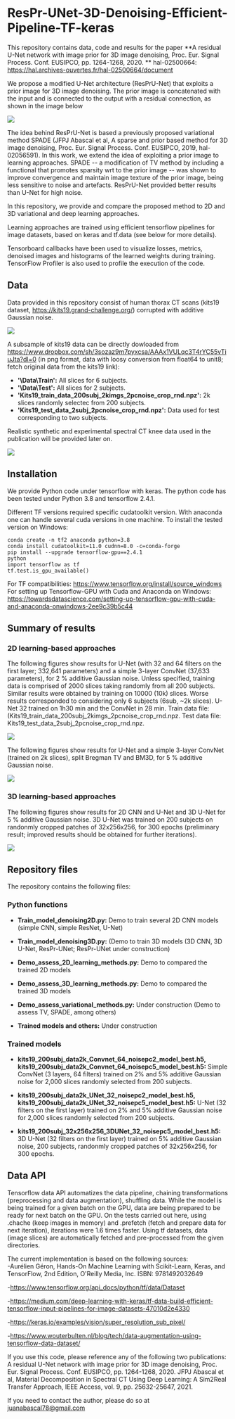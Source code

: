 # ResPr-UNet-3D-Denoising-Efficient-Pipeline-TF-keras
This repository contains data, code and results for the paper **A residual U-Net network with image prior for 3D image denoising, Proc. Eur. Signal Process. Conf. EUSIPCO, pp. 1264-1268, 2020. ** hal-02500664: https://hal.archives-ouvertes.fr/hal-02500664/document

We propose a modified U-Net architecture (ResPrU-Net) that exploits a prior image for 3D image denoising. The prior image is concatenated with the input and is connected to the output with a residual connection, as shown in the image below

![](https://github.com/jabascal/ResPr-UNet-3D-Denoising-Efficient-Pipeline-TF-keras/blob/main/figures/ResPrUNet_sketch.jpg)

The idea behind ResPrU-Net is based a previously proposed variational method SPADE (JFPJ Abascal et al, A sparse and prior based method for 3D image denoising, Proc. Eur. Signal Process. Conf. EUSIPCO, 2019, hal-02056591). In this work, we extend the idea of exploiting a prior image to learning approaches. SPADE -- a modification of TV method by including a functional that promotes sparsity wrt to the prior image -- 
was shown to improve convergence and maintain image texture of the prior image, being less sensitive to noise and artefacts. ResPrU-Net provided better results than U-Net for high noise. 

In this repository, we provide and compare the proposed method to 2D and 3D variational and deep learning approaches. 

Learning approaches are trained using efficient tensorflow pipelines for image datasets, based on keras and tf.data (see below for more details). 

Tensorboard callbacks have been used to visualize losses, metrics, denoised images and histograms of the learned weights during training. TensorFlow Profiler is also used to profile the execution of the code. 

## Data 
Data provided in this repository consist of human thorax CT scans 
(kits19 dataset, https://kits19.grand-challenge.org/) 
corrupted with additive Gaussian noise. 

![](https://github.com/jabascal/ResPr-UNet-3D-Denoising-Efficient-Pipeline-TF-keras/blob/main/figures/kit19_example.jpg) 

A subsample of kits19 data can be directly dowloaded from https://www.dropbox.com/sh/3sozaz9m7pyxcsa/AAAx1VULqc3T4rYC55vTiuJta?dl=0 (in png format, data with loosy conversion from float64 to unit8; fetch original data from the kits19 link): 
- **'\Data\Train\':** All slices for 6 subjects.  
- **'\Data\Test':** All slices for 2 subjects. 
- **'Kits19_train_data_200subj_2kimgs_2pcnoise_crop_rnd.npz\':** 2k slices randomly selectec from 200 subjects. 
- **'Kits19_test_data_2subj_2pcnoise_crop_rnd.npz\':** Data used for test corresponding to two subjects. 

Realistic synthetic and experimental spectral CT knee data used in the publication will be provided later on.  

![](https://github.com/jabascal/ResPr-UNet-3D-Denoising-Efficient-Pipeline-TF-keras/blob/main/figures/knee_example.jpg)

## Installation
We provide Python code under tensorflow with keras. The python code has been tested  under Python 3.8 and tensorflow 2.4.1.  

Different TF versions required specific cudatoolkit version. With anaconda one can handle several cuda versions in one machine. To install the tested version on Windows:  
   
```
conda create -n tf2 anaconda python=3.8 
conda install cudatoolkit=11.0 cudnn=8.0 -c=conda-forge
pip install --upgrade tensorflow-gpu==2.4.1 
python
import tensorflow as tf 
tf.test.is_gpu_available()
```

For TF compatibilities: https://www.tensorflow.org/install/source_windows 
For setting up Tensorflow-GPU with Cuda and Anaconda on Windows: 
https://towardsdatascience.com/setting-up-tensorflow-gpu-with-cuda-and-anaconda-onwindows-2ee9c39b5c44

## Summary of results ##

### 2D learning-based approaches ###

The following figures show results for U-Net (with 32 and 64 filters on the first layer; 332,641 parameters) and a simple 3-layer ConvNet (37,633 parameters), for 2 % additive Gaussian noise. Unless specified, training data is comprised of 2000 slices taking randomly from all 200 subjects. Similar results were obtained by training on 10000 (10k) slices. Worse results corresponded to considering only 6 subjects (6sub, ~2k slices). U-Net 32 trained on 1h30 min and the ConvNet in 28 min. 
Train data file: (Kits19_train_data_200subj_2kimgs_2pcnoise_crop_rnd.npz. Test data file: Kits19_test_data_2subj_2pcnoise_crop_rnd.npz.  

![](https://github.com/jabascal/ResPr-UNet-3D-Denoising-Efficient-Pipeline-TF-keras/blob/main/figures/kits19_UNet_ConvNet_comp_zoom_test_ex3_sm.png) 

The following figures show results for U-Net and a simple 3-layer ConvNet (trained on 2k slices), split Bregman TV and BM3D, for 5 % additive Gaussian noise. 

![](https://github.com/jabascal/ResPr-UNet-3D-Denoising-Efficient-Pipeline-TF-keras/blob/main/figures/kits19_5pcnoise_TV_BM3D_CNN_Unet.png) 

### 3D learning-based approaches ###

The following figures show results for 2D CNN and U-Net and 3D U-Net for 5 % additive Gaussian noise. 3D U-Net was trained on 200 subjects on randonmly cropped patches of 32x256x256, for 300 epochs (preliminary result; improved results should be obtained for further iterations).   

![](https://github.com/jabascal/ResPr-UNet-3D-Denoising-Efficient-Pipeline-TF-keras/blob/main/figures/kits19_5pcnoise3D_256x_3D_vs_2D_UNet_CNN_ex0.png) 

##  Repository files ##

The repository contains the following files:

### Python functions ###

- **Train_model_denoising2D.py:** Demo to train several 2D CNN models (simple CNN, simple ResNet, U-Net) 

- **Train_model_denoising3D.py:** (Demo to train 3D models (3D CNN, 3D U-Net, ResPr-UNet; ResPr-UNet under construction)

- **Demo_assess_2D_learning_methods.py:** Demo to compared the trained 2D models 

- **Demo_assess_3D_learning_methods.py:** Demo to compared the trained 3D models 

- **Demo_assess_variational_methods.py:** Under construction (Demo to assess TV, SPADE, among others)

- **Trained models and others:** Under construction 

### Trained models ###
- **kits19_200subj_data2k_Convnet_64_noisepc2_model_best.h5, kits19_200subj_data2k_Convnet_64_noisepc5_model_best.h5:** Simple ConvNet (3 layers, 64 filters) trained on 2% and 5% additive Gaussian noise for 2,000 slices randomly selected from 200 subjects. 

- **kits19_200subj_data2k_UNet_32_noisepc2_model_best.h5, kits19_200subj_data2k_UNet_32_noisepc5_model_best.h5:** U-Net (32 filters on the first layer) trained on 2% and 5% additive Gaussian noise for 2,000 slices randomly selected from 200 subjects. 

- **kits19_200subj_32x256x256_3DUNet_32_noisepc5_model_best.h5:** 3D U-Net (32 filters on the first layer) trained on 5% additive Gaussian noise, 200 subjects, randonmly cropped patches of 32x256x256, for 300 epochs. 

## Data API ##
Tensorflow data API automatizes the data pipeline, chaining transformations (preprocessing and data augmentation), shuffling data. While the model is being trained for a given batch on the GPU, data are being prepared to be ready for next batch on the GPU.
On the tests carried out here, using .chache (keep images in memory) and .prefetch (fetch and prepare data for next iteration), iterations were 1.6 times faster. Using tf datasets, data (image slices) are automatically fetched and pre-processed from the given directories.

The current implementation is based on the following sources:  
-Aurélien Géron, Hands-On Machine Learning with Scikit-Learn, Keras, and TensorFlow, 2nd Edition, O'Reilly Media, Inc.
ISBN: 9781492032649

-https://www.tensorflow.org/api_docs/python/tf/data/Dataset

-https://medium.com/deep-learning-with-keras/tf-data-build-efficient-tensorflow-input-pipelines-for-image-datasets-47010d2e4330

-https://keras.io/examples/vision/super_resolution_sub_pixel/

-https://www.wouterbulten.nl/blog/tech/data-augmentation-using-tensorflow-data-dataset/

If you use this code, please reference any of the following two publications: A residual U-Net network with image prior for 3D image denoising, Proc. Eur. Signal Process. Conf. EUSIPCO, pp. 1264-1268, 2020.  JFPJ Abascal et al, Material Decomposition in Spectral CT Using Deep Learning: A Sim2Real Transfer Approach, IEEE Access, vol. 9, pp. 25632-25647, 2021. 

If you need to contact the author, please do so at juanabascal78@gmail.com

